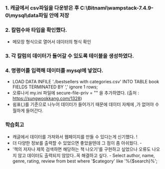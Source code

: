 ### 1. 캐글에서 csv파일을 다운받은 후 C:\Bitnami\wampstack-7.4.9-0\mysql\data파일 안에 저장
### 2. 칼럼수와 타입을 확인했다. 
* 메모장 형식으로 열어서 데이터의 형식 확인
### 3. 각 칼럼의 데이터가 들어갈 수 있도록 테이블을 생성하였다. 
### 4. 명령어를 입력해 데이터를 mysql에 넣었다. 
* LOAD DATA INFILE './bestsellers with categories.csv' INTO TABLE book FIELDS TERMINATED BY ',' ignore 1 rows;
* 오류나서 my.ini 파일에 secure-file-priv = "" 을 추가하였다. (출처 : https://sungwookkang.com/1328)
* 쉼표(,)를 기준으로 나누어 데이터가 들어가기 때문에 데이터 자체에 ,가 없어야 수월하게 들어간다. 

### 학습회고
- 캐글에서 데이터를 가져와서 웹페이지를 만들 수 있다는게 신기했다. !
- 더 다양한 정보를 출력할 수 있었으면 좋았을텐데 그 점이 좀 아쉬웠다. -
- '책의 저자나 제목 검색하면 해당하는 책 나오기'를 구현하고 싶었으나 오류도 나오지 않고 데이터도 출력되지 않았다..꼭 해결하고 싶다. -
Select author, name, genre, rating, review from best where '$category' like '%{$search}%';





